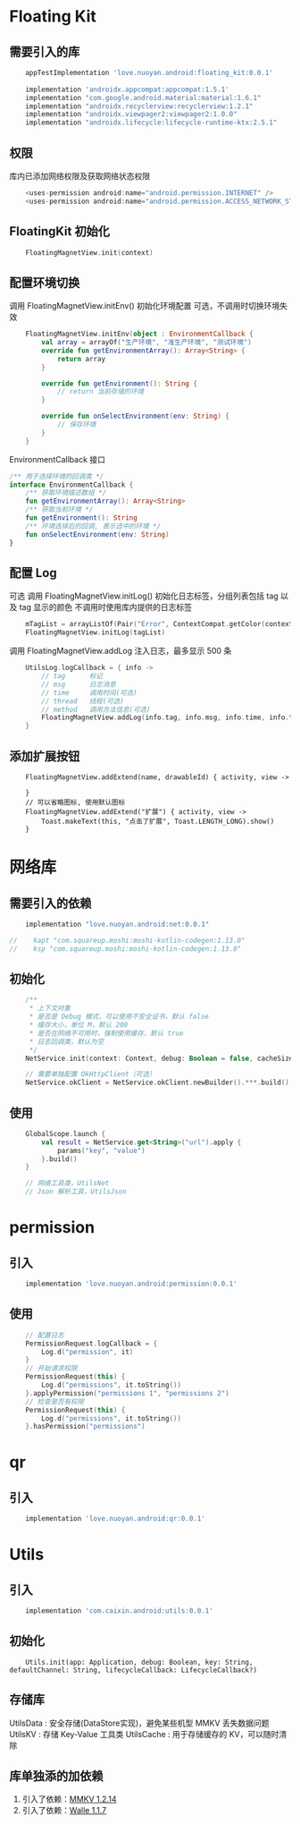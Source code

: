 
# Floating Kit

## 需要引入的库
``` gradle
    appTestImplementation 'love.nuoyan.android:floating_kit:0.0.1'
    
    implementation 'androidx.appcompat:appcompat:1.5.1'
    implementation "com.google.android.material:material:1.6.1"
    implementation "androidx.recyclerview:recyclerview:1.2.1"
    implementation "androidx.viewpager2:viewpager2:1.0.0"
    implementation "androidx.lifecycle:lifecycle-runtime-ktx:2.5.1"
```

## 权限

库内已添加网络权限及获取网络状态权限
```gradle
    <uses-permission android:name="android.permission.INTERNET" />
    <uses-permission android:name="android.permission.ACCESS_NETWORK_STATE" />
```

## FloatingKit 初始化

``` kotlin
    FloatingMagnetView.init(context)
```

## 配置环境切换

调用 FloatingMagnetView.initEnv() 初始化环境配置
可选，不调用时切换环境失效

``` kotlin
    FloatingMagnetView.initEnv(object : EnvironmentCallback {
        val array = arrayOf("生产环境", "准生产环境", "测试环境")
        override fun getEnvironmentArray(): Array<String> {
            return array
        }

        override fun getEnvironment(): String {
            // return 当前存储的环境
        }

        override fun onSelectEnvironment(env: String) {
            // 保存环境
        }
    }
```

EnvironmentCallback 接口
``` kotlin
/** 用于选择环境的回调类 */
interface EnvironmentCallback {
    /** 获取环境描述数组 */
    fun getEnvironmentArray(): Array<String>
    /** 获取当前环境 */
    fun getEnvironment(): String
    /** 环境选择后的回调, 表示选中的环境 */
    fun onSelectEnvironment(env: String)
}
```

## 配置 Log

可选
调用 FloatingMagnetView.initLog() 初始化日志标签，分组列表包括 tag 以及 tag 显示的颜色
不调用时使用库内提供的日志标签
``` kotlin
    mTagList = arrayListOf(Pair("Error", ContextCompat.getColor(context, R.color.log_error)))
    FloatingMagnetView.initLog(tagList)
```

调用 FloatingMagnetView.addLog 注入日志，最多显示 500 条
``` kotlin
    UtilsLog.logCallback = { info ->
        // tag      标记
        // msg      日志消息
        // time     调用时间(可选)
        // thread   线程(可选)
        // method   调用方法信息(可选)
        FloatingMagnetView.addLog(info.tag, info.msg, info.time, info.thread, info.method)
    }
```

## 添加扩展按钮

```
    FloatingMagnetView.addExtend(name, drawableId) { activity, view ->
        
    }
    // 可以省略图标, 使用默认图标
    FloatingMagnetView.addExtend("扩展") { activity, view ->
        Toast.makeText(this, "点击了扩展", Toast.LENGTH_LONG).show() 
    }
```



# 网络库

## 需要引入的依赖

``` gradle
    implementation "love.nuoyan.android:net:0.0.1"

//    kapt "com.squareup.moshi:moshi-kotlin-codegen:1.13.0"
//    ksp "com.squareup.moshi:moshi-kotlin-codegen:1.13.0"
```

## 初始化
``` kotlin
    /**
     * 上下文对象
     * 是否是 Debug 模式，可以使用不安全证书，默认 false
     * 缓存大小，单位 M，默认 200
     * 是否在网络不可用时，强制使用缓存，默认 true
     * 日志回调类，默认为空
     */
    NetService.init(context: Context, debug: Boolean = false, cacheSize: Int = 200, networkUnavailableForceCache: Boolean = true, logCallback : ((msg : String) -> Unit)? = null)

    // 需要单独配置 OkHttpClient（可选）
    NetService.okClient = NetService.okClient.newBuilder().***.build()
```

## 使用

``` kotlin
    GlobalScope.launch {
        val result = NetService.get<String>("url").apply {
            params("key", "value")
        }.build()
    }

    // 网络工具类，UtilsNet
    // Json 解析工具，UtilsJson
```

# permission

## 引入
``` groovy
    implementation 'love.nuoyan.android:permission:0.0.1'
```

## 使用

``` kotlin
    // 配置日志
    PermissionRequest.logCallback = {
        Log.d("permission", it)
    }
    // 开始请求权限
    PermissionRequest(this) {
        Log.d("permissions", it.toString())
    }.applyPermission("permissions 1", "permissions 2")
    // 检查是否有权限
    PermissionRequest(this) {
        Log.d("permissions", it.toString())
    }.hasPermission("permissions")
```

# qr

## 引入
``` groovy
    implementation 'love.nuoyan.android:qr:0.0.1'
```


# Utils

## 引入
``` groovy
    implementation 'com.caixin.android:utils:0.0.1'
```

## 初始化
```
    Utils.init(app: Application, debug: Boolean, key: String, defaultChannel: String, lifecycleCallback: LifecycleCallback?)
```

## 存储库
UtilsData : 安全存储(DataStore实现)，避免某些机型 MMKV 丢失数据问题
UtilsKV : 存储 Key-Value 工具类
UtilsCache : 用于存储缓存的 KV，可以随时清除

## 库单独添的加依赖
1. 引入了依赖：[MMKV 1.2.14](https://github.com/Tencent/MMKV)
2. 引入了依赖：[Walle 1.1.7](https://github.com/Meituan-Dianping/walle)


